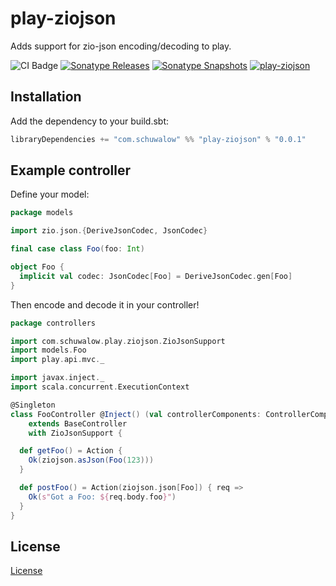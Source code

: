 # play-ziojson

Adds support for zio-json encoding/decoding to play.

![CI Badge](https://github.com/mschuwalow/play-ziojson/workflows/ci/badge.svg) [![Sonatype Releases](https://img.shields.io/nexus/r/https/oss.sonatype.org/com.schuwalow/play-ziojson_2.13.svg?label=Sonatype%20Release)](https://oss.sonatype.org/content/repositories/releases/com/schuwalow/play-ziojson_2.13/) [![Sonatype Snapshots](https://img.shields.io/nexus/s/https/oss.sonatype.org/com.schuwalow/play-ziojson_2.13.svg?label=Sonatype%20Snapshot)](https://oss.sonatype.org/content/repositories/snapshots/com/schuwalow/play-ziojson_2.13/) [![play-ziojson](https://img.shields.io/github/stars/mschuwalow/play-ziojson?style=social)](https://github.com/mschuwalow/play-ziojson)

## Installation

Add the dependency to your build.sbt:

```scala
libraryDependencies += "com.schuwalow" %% "play-ziojson" % "0.0.1"
```

## Example controller

Define your model:

```scala
package models

import zio.json.{DeriveJsonCodec, JsonCodec}

final case class Foo(foo: Int)

object Foo {
  implicit val codec: JsonCodec[Foo] = DeriveJsonCodec.gen[Foo]
}
```

Then encode and decode it in your controller!

```scala
package controllers

import com.schuwalow.play.ziojson.ZioJsonSupport
import models.Foo
import play.api.mvc._

import javax.inject._
import scala.concurrent.ExecutionContext

@Singleton
class FooController @Inject() (val controllerComponents: ControllerComponents)(implicit val ec: ExecutionContext)
    extends BaseController
    with ZioJsonSupport {

  def getFoo() = Action {
    Ok(ziojson.asJson(Foo(123)))
  }

  def postFoo() = Action(ziojson.json[Foo]) { req =>
    Ok(s"Got a Foo: ${req.body.foo}")
  }
}

```

## License

[License](LICENSE)
